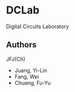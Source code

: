 # DCLab
Digital Circuits Laboratory

## Authors
JFJ(Ch)
- Juang, Yi-Lin
- Fang, Wei
- Chuang, Fu-Yu

